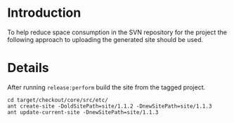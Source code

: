 # Introduction #

To help reduce space consumption in the SVN repository for the project the following approach to uploading the generated site should be used.

# Details #

After running `release:perform` build the site from the tagged project.
```
cd target/checkout/core/src/etc/
ant create-site -DoldSitePath=site/1.1.2 -DnewSitePath=site/1.1.3
ant update-current-site -DnewSitePath=site/1.1.3
```